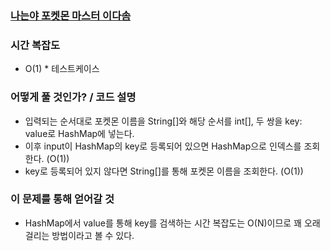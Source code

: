 ### [나는야 포켓몬 마스터 이다솜](https://www.acmicpc.net/problem/1620)


### 시간 복잡도
- O(1) * 테스트케이스


### 어떻게 풀 것인가? / 코드 설명
- 입력되는 순서대로 포켓몬 이름을 String[]와 해당 순서를 int[], 두 쌍을 key: value로 HashMap에 넣는다.
- 이후 input이 HashMap의 key로 등록되어 있으면 HashMap으로 인덱스를 조회한다. (O(1))
- key로 등록되어 있지 않다면 String[]를 통해 포켓몬 이름을 조회한다. (O(1))


### 이 문제를 통해 얻어갈 것
- HashMap에서 value를 통해 key를 검색하는 시간 복잡도는 O(N)이므로 꽤 오래 걸리는 방법이라고 볼 수 있다.